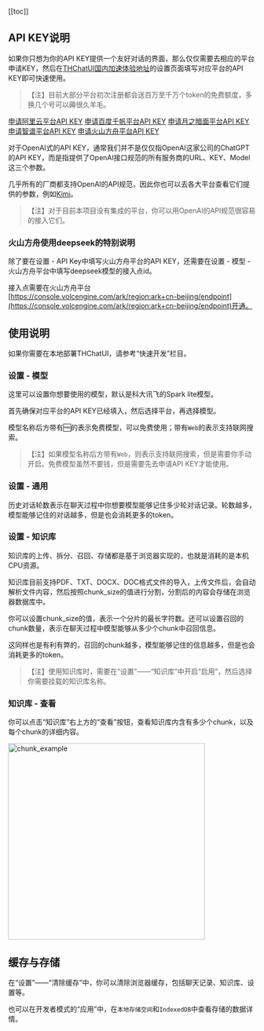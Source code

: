 [[toc]]

## API KEY说明
如果你只想为你的API KEY提供一个友好对话的界面，那么仅仅需要去相应的平台申请KEY，然后在[THChatUI国内加速体验地址](http://localchatui.wuxitianyouqi.com/#/)的设置页面填写对应平台的API KEY即可快速使用。
> 【注】目前大部分平台初次注册都会送百万至千万个token的免费额度，多换几个号可以薅很久羊毛。

[申请阿里云平台API KEY](https://dashscope.console.aliyun.com/apiKey)
[申请百度千帆平台API KEY](https://cloud.baidu.com/product/ai/wenxin)
[申请月之暗面平台API KEY](https://platform.moonshot.cn/console/api-keys)
[申请智谱平台API KEY](https://open.bigmodel.cn/usercenter/apikeys)
[申请火山方舟平台API KEY](https://console.volcengine.com/ark/region:ark+cn-beijing/apiKey)

对于OpenAI式的API KEY，通常我们并不是仅仅指OpenAI这家公司的ChatGPT的API KEY，而是指提供了OpenAI接口规范的所有服务商的URL、KEY、Model这三个参数。

几乎所有的厂商都支持OpenAI的API规范，因此你也可以去各大平台查看它们提供的参数，例如[Kimi](https://platform.moonshot.cn/docs/guide/migrating-from-openai-to-kimi#%E5%85%B3%E4%BA%8E-api-%E5%85%BC%E5%AE%B9%E6%80%A7)。

> 【注】对于目前本项目没有集成的平台，你可以用OpenAI的API规范很容易的接入它们。

### 火山方舟使用deepseek的特别说明

除了要在设置 - API Key中填写火山方舟平台的API KEY，还需要在设置 - 模型 - 火山方舟平台中填写deepseek模型的接入点id。

接入点需要在火山方舟平台[https://console.volcengine.com/ark/region:ark+cn-beijing/endpoint](https://console.volcengine.com/ark/region:ark+cn-beijing/endpoint)开通。

## 使用说明

如果你需要在本地部署THChatUI，请参考“快速开发”栏目。

### 设置 - 模型

这里可以设置你想要使用的模型，默认是科大讯飞的Spark lite模型。

首先确保对应平台的API KEY已经填入，然后选择平台，再选择模型。

模型名称后方带有🆓的表示免费模型，可以免费使用；带有`Web`的表示支持联网搜索。

> 【注】如果模型名称后方带有`Web`，则表示支持联网搜索，但是需要你手动开启。免费模型虽然不要钱，但是需要先去申请API KEY才能使用。

### 设置 - 通用

历史对话轮数表示在聊天过程中你想要模型能够记住多少轮对话记录。轮数越多，模型能够记住的对话越多，但是也会消耗更多的token。

### 设置 - 知识库

知识库的上传、拆分、召回、存储都是基于浏览器实现的，也就是消耗的是本机CPU资源。

知识库目前支持PDF、TXT、DOCX、DOC格式文件的导入，上传文件后，会自动解析文件内容，然后按照chunk_size的值进行分割，分割后的内容会存储在浏览器数据库中。

你可以设置chunk_size的值，表示一个分片的最长字符数。还可以设置召回的chunk数量，表示在聊天过程中模型能够从多少个chunk中召回信息。

这同样也是有利有弊的，召回的chunk越多，模型能够记住的信息越多，但是也会消耗更多的token。

> 【注】使用知识库时，需要在“设置”——“知识库”中开启“启用”，然后选择你需要挂载的知识库名称。

### 知识库 - 查看

你可以点击“知识库”右上方的“查看”按钮，查看知识库内含有多少个chunk，以及每个chunk的详细内容。

<img src="https://i.miji.bid/2025/01/12/0b7ca59a9af982b4ae3f71554ccddd7d.png" alt="chunk_example" align="middle" width="400" />

## 缓存与存储

在“设置”——“清除缓存”中，你可以清除浏览器缓存，包括聊天记录、知识库、设置等。

也可以在开发者模式的“应用”中，在`本地存储空间`和`IndexedDB`中查看存储的数据详情。